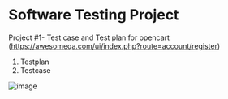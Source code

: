 # Software Testing Project

Project #1- Test case and Test plan for opencart (https://awesomeqa.com/ui/index.php?route=account/register)

1. Testplan
2. Testcase

![image](https://github.com/Aadhirai-A/Softwaretestingproject/assets/134473756/5c0674eb-f405-4540-b68d-1c6c3083a00e)

